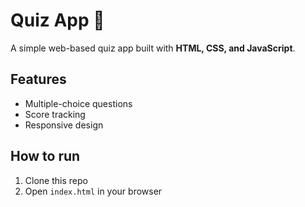 # Quiz App 🎯

A simple web-based quiz app built with **HTML, CSS, and JavaScript**.

## Features
- Multiple-choice questions
- Score tracking
- Responsive design

## How to run
1. Clone this repo
2. Open `index.html` in your browser

